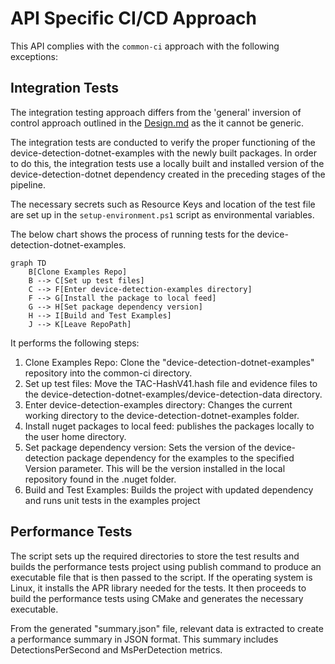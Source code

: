 # API Specific CI/CD Approach
This API complies with the `common-ci` approach with the following exceptions:

## Integration Tests

The integration testing approach differs from the 'general' inversion of control approach outlined in the [Design.md](https://github.com/51Degrees/common-ci/blob/gh-refact/design.md) as the it cannot be generic. 


The integration tests are conducted to verify the proper functioning of the device-detection-dotnet-examples with the newly built packages. In order to do this, the integration tests use a locally built and installed version of the device-detection-dotnet dependency created in the preceding stages of the pipeline. 

The necessary secrets such as Resource Keys and location of the test file are set up in the `setup-environment.ps1` script as environmental variables.  

The below chart shows the process of running tests for the device-detection-dotnet-examples. 

```mermaid
graph TD
    B[Clone Examples Repo]
    B --> C[Set up test files]
    C --> F[Enter device-detection-examples directory]
    F --> G[Install the package to local feed]
    G --> H[Set package dependency version]
    H --> I[Build and Test Examples]
    J --> K[Leave RepoPath]
```

It performs the following steps:

1. Clone Examples Repo: Clone the "device-detection-dotnet-examples" repository into the common-ci directory.
2. Set up test files: Move the TAC-HashV41.hash file and evidence files to the device-detection-dotnet-examples/device-detection-data directory.
3. Enter device-detection-examples directory: Changes the current working directory to the device-detection-dotnet-examples folder.
4. Install nuget packages to local feed: publishes the packages locally to the user home directory.
5. Set package dependency version: Sets the version of the device-detection package dependency for the examples to the specified Version parameter. This will be the version installed in the local repository found in the .nuget folder.
6. Build and Test Examples: Builds the project with updated dependency and runs unit tests in the examples project

## Performance Tests

The script sets up the required directories to store the test results and builds the performance tests project using publish command to produce an executable file that is then passed to the script. If the operating system is Linux, it installs the APR library needed for the tests. It then proceeds to build the performance tests using CMake and generates the necessary executable.

From the generated "summary.json" file, relevant data is extracted to create a performance summary in JSON format. This summary includes DetectionsPerSecond and MsPerDetection metrics.